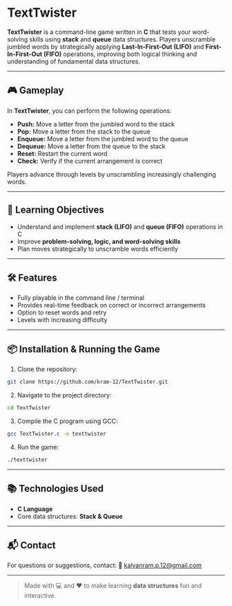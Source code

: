 # TextTwister

**TextTwister** is a command-line game written in **C** that tests your word-solving skills using **stack** and **queue** data structures. Players unscramble jumbled words by strategically applying **Last-In-First-Out (LIFO)** and **First-In-First-Out (FIFO)** operations, improving both logical thinking and understanding of fundamental data structures.

---

## 🎮 Gameplay

In **TextTwister**, you can perform the following operations:

* **Push:** Move a letter from the jumbled word to the stack
* **Pop:** Move a letter from the stack to the queue
* **Enqueue:** Move a letter from the jumbled word to the queue
* **Dequeue:** Move a letter from the queue to the stack
* **Reset:** Restart the current word
* **Check:** Verify if the current arrangement is correct

Players advance through levels by unscrambling increasingly challenging words.

---

## 🧠 Learning Objectives

* Understand and implement **stack (LIFO)** and **queue (FIFO)** operations in C
* Improve **problem-solving, logic, and word-solving skills**
* Plan moves strategically to unscramble words efficiently

---

## 🛠 Features

* Fully playable in the command line / terminal
* Provides real-time feedback on correct or incorrect arrangements
* Option to reset words and retry
* Levels with increasing difficulty

---

## 📦 Installation & Running the Game

1. Clone the repository:

```bash
git clone https://github.com/kram-12/TextTwister.git
```

2. Navigate to the project directory:

```bash
cd TextTwister
```

3. Compile the C program using GCC:

```bash
gcc TextTwister.c -o texttwister
```

4. Run the game:

```bash
./texttwister
```

---

## 📚 Technologies Used

* **C Language**
* Core data structures: **Stack & Queue**

---

## 📬 Contact

For questions or suggestions, contact:
📨 [kalyanram.p.12@gmail.com](mailto:kalyanram.p.12@gmail.com)

---

> Made with 💻 and ❤️ to make learning **data structures** fun and interactive.

